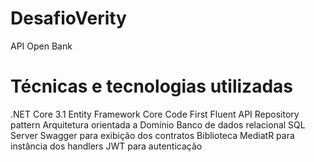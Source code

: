 # DesafioVerity
API Open Bank
# Técnicas e tecnologias utilizadas
.NET Core 3.1
Entity Framework Core Code First
Fluent API
Repository pattern
Arquitetura orientada a Domínio
Banco de dados relacional SQL Server
Swagger para exibição dos contratos
Biblioteca MediatR para instância dos handlers
JWT para autenticação
